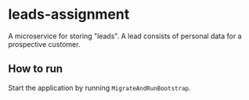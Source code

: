 # leads-assignment

A microservice for storing "leads".
A lead consists of personal data for a prospective customer.

## How to run

Start the application by running `MigrateAndRunBootstrap`.
